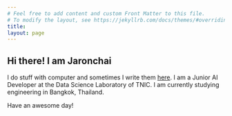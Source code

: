 ```yaml
---
# Feel free to add content and custom Front Matter to this file.
# To modify the layout, see https://jekyllrb.com/docs/themes/#overriding-theme-defaults
title: 
layout: page
---
```


## Hi there! I am **Jaronchai**

I do stuff with computer and sometimes I write them [here][blog]. I am a Junior AI Developer at the Data Science Laboratory of TNIC. I am currently studying engineering in Bangkok, Thailand.

[blog]: blog/

Have an awesome day!